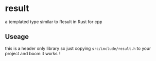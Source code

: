 # result

a templated type similar to Result in Rust for cpp

## Useage

this is a header only library so just copying `src/include/result.h` to your project and boom it works !

